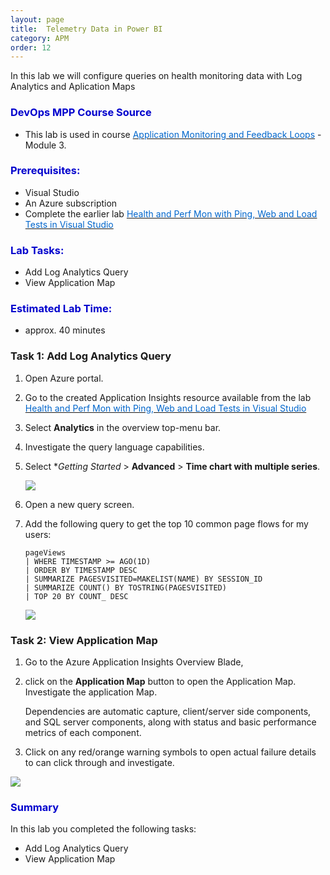 ```yaml
---
layout: page
title:  Telemetry Data in Power BI
category: APM
order: 12
---
```



In this lab we will configure queries on health monitoring data with Log Analytics and Aplication Maps


<h3><span style="color: #0000CD;">DevOps MPP Course Source </span></h3>

- This lab is used in course <a href="https://www.edx.org/course/application-monitoring-feedback-loops-microsoft-devops200-7x-0" target="_blank"><span style="color: #0066cc;" color="#0066cc"> Application Monitoring and Feedback Loops</span></a> - Module 3.



<h3><span style="color: #0000CD;">Prerequisites:</span></h3>

- Visual Studio
- An Azure subscription
- Complete the earlier lab <a href="https://microsoft.github.io/PartsUnlimited/apm/200.6x-APM-HealthandPerfMonitoring.html" target="_blank"><span style="color: #0066cc;" color="#0066cc"> Health and Perf Mon with Ping, Web and Load Tests in Visual Studio  </span></a> 



<h3><span style="color: #0000CD;">Lab Tasks: </span></h3>

- Add Log Analytics Query 
- View Application Map






<h3><span style="color: #0000CD;">Estimated Lab Time:</span></h3>

- approx. 40 minutes  



### Task 1: Add Log Analytics Query   



1. Open Azure portal.  

2. Go to the created Application Insights resource available from the lab <a href="https://microsoft.github.io/PartsUnlimited/apm/200.6x-APM-HealthandPerfMonitoring.html" target="_blank"><span style="color: #0066cc;" color="#0066cc"> Health and Perf Mon with Ping, Web and Load Tests in Visual Studio  </span></a>   

3. Select **Analytics** in the overview top-menu bar.  

4. Investigate the query language capabilities.  

5. Select **Getting Started* > **Advanced** > **Time chart with multiple series**.

    ![](../assets/healthperfmonitoring-jan2018/loganalyticsappmaps_1.png)

6. Open a new query screen.  

7.	Add the following query to get the top 10 common page flows for my users:  

    ```
    pageViews
    | WHERE TIMESTAMP >= AGO(1D)  
    | ORDER BY TIMESTAMP DESC  
    | SUMMARIZE PAGESVISITED=MAKELIST(NAME) BY SESSION_ID  
    | SUMMARIZE COUNT() BY TOSTRING(PAGESVISITED)  
    | TOP 20 BY COUNT_ DESC  
    ```

 
    ![](../assets/healthperfmonitoring-jan2018/loganalyticsappmaps_2.png)





### Task 2: View Application Map

1.	Go to the Azure Application Insights Overview Blade, 

2. click on the **Application Map** button to open the Application Map. Investigate the application Map. 

    Dependencies are automatic capture, client/server side components, and SQL server components, along with status and basic performance metrics of each component.  

2.	Click on any red/orange warning symbols to open actual failure details to can click through and investigate.  


![](../assets/healthperfmonitoring-jan2018/loganalyticsappmaps_2.png)





<h3><span style="color: #0000CD;"> Summary</span></h3>

In this lab you completed the following tasks:
- Add Log Analytics Query 
- View Application Map
